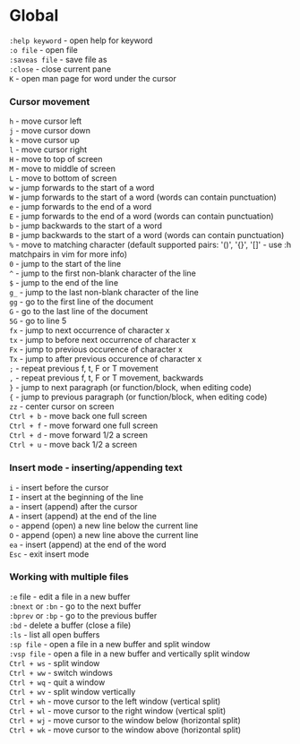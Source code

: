 # Global
`:help keyword` - open help for keyword  
`:o file` - open file  
`:saveas file` - save file as  
`:close` - close current pane  
`K` - open man page for word under the cursor  

### Cursor movement  
`h` - move cursor left  
`j` - move cursor down  
`k` - move cursor up  
`l` - move cursor right  
`H` - move to top of screen  
`M` - move to middle of screen  
`L` - move to bottom of screen  
`w` - jump forwards to the start of a word  
`W` - jump forwards to the start of a word (words can contain punctuation)  
`e` - jump forwards to the end of a word  
`E` - jump forwards to the end of a word (words can contain punctuation)  
`b` - jump backwards to the start of a word  
`B` - jump backwards to the start of a word (words can contain punctuation)  
`%` - move to matching character (default supported pairs: '()', '{}', '[]' - use :h matchpairs in vim for more info)  
`0` - jump to the start of the line  
`^` - jump to the first non-blank character of the line  
`$` - jump to the end of the line  
`g_` - jump to the last non-blank character of the line  
`gg` - go to the first line of the document  
`G` - go to the last line of the document  
`5G` - go to line 5  
`fx` - jump to next occurrence of character x  
`tx` - jump to before next occurrence of character x  
`Fx` - jump to previous occurence of character x  
`Tx` - jump to after previous occurence of character x  
`;` - repeat previous f, t, F or T movement  
`,` - repeat previous f, t, F or T movement, backwards  
`}` - jump to next paragraph (or function/block, when editing code)  
`{` - jump to previous paragraph (or function/block, when editing code)  
`zz` - center cursor on screen  
`Ctrl + b` - move back one full screen  
`Ctrl + f` - move forward one full screen  
`Ctrl + d` - move forward 1/2 a screen  
`Ctrl + u` - move back 1/2 a screen  

### Insert mode - inserting/appending text  
`i` - insert before the cursor  
`I` - insert at the beginning of the line  
`a` - insert (append) after the cursor  
`A` - insert (append) at the end of the line  
`o` - append (open) a new line below the current line  
`O` - append (open) a new line above the current line  
`ea` - insert (append) at the end of the word  
`Esc` - exit insert mode  

### Working with multiple files  
`:e` file - edit a file in a new buffer  
`:bnext` or `:bn` - go to the next buffer  
`:bprev` or `:bp` - go to the previous buffer  
`:bd` - delete a buffer (close a file)  
`:ls` - list all open buffers  
`:sp file` - open a file in a new buffer and split window  
`:vsp file` - open a file in a new buffer and vertically split window  
`Ctrl + ws` - split window  
`Ctrl + ww` - switch windows  
`Ctrl + wq` - quit a window  
`Ctrl + wv` - split window vertically  
`Ctrl + wh` - move cursor to the left window (vertical split)  
`Ctrl + wl` - move cursor to the right window (vertical split)  
`Ctrl + wj` - move cursor to the window below (horizontal split)  
`Ctrl + wk` - move cursor to the window above (horizontal split)  
